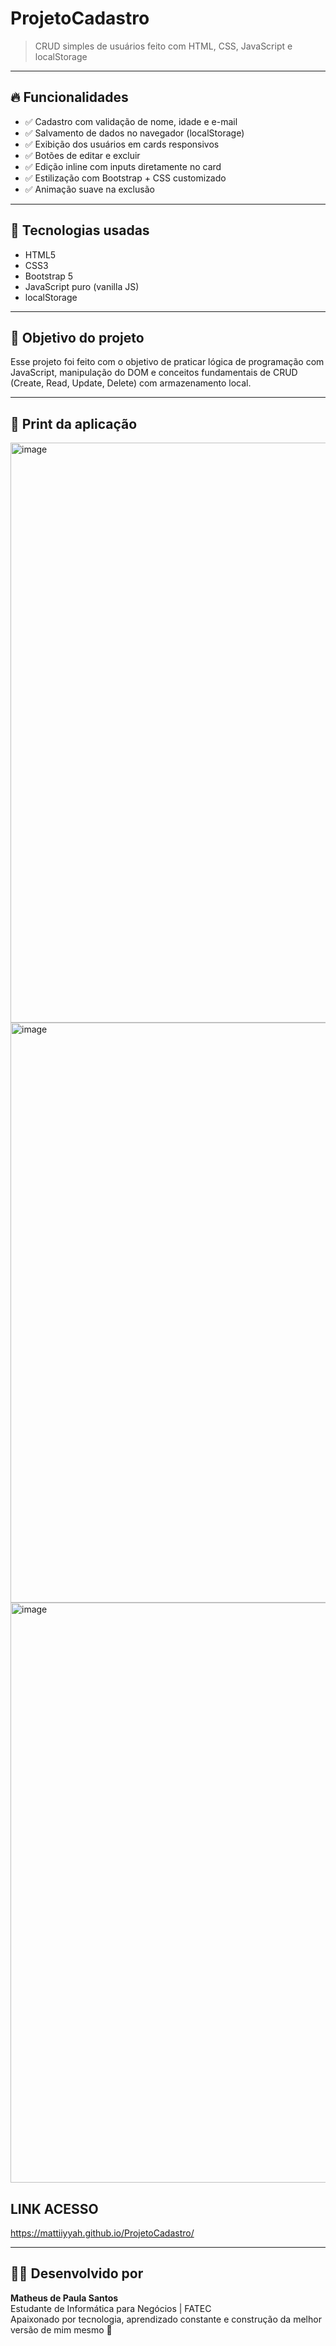 # ProjetoCadastro

> CRUD simples de usuários feito com HTML, CSS, JavaScript e localStorage

---

## 🔥 Funcionalidades

- ✅ Cadastro com validação de nome, idade e e-mail
- ✅ Salvamento de dados no navegador (localStorage)
- ✅ Exibição dos usuários em cards responsivos
- ✅ Botões de editar e excluir
- ✅ Edição inline com inputs diretamente no card
- ✅ Estilização com Bootstrap + CSS customizado
- ✅ Animação suave na exclusão

---

## 🧠 Tecnologias usadas

- HTML5
- CSS3
- Bootstrap 5
- JavaScript puro (vanilla JS)
- localStorage

---

## 🎯 Objetivo do projeto

Esse projeto foi feito com o objetivo de praticar lógica de programação com JavaScript, manipulação do DOM e conceitos fundamentais de CRUD (Create, Read, Update, Delete) com armazenamento local.

---

## 📸 Print da aplicação

<img width="969" height="928" alt="image" src="https://github.com/user-attachments/assets/fdbed6e7-9ea2-4098-a763-c40b54b5e2a8" />

<img width="969" height="928" alt="image" src="https://github.com/user-attachments/assets/260180e8-e84b-4368-8013-181c46341146" />

<img width="969" height="928" alt="image" src="https://github.com/user-attachments/assets/5305a9d1-60e5-4e90-acb1-3ec0b284aca5" />

## LINK ACESSO
https://mattiiyyah.github.io/ProjetoCadastro/

---

## 🧑‍💻 Desenvolvido por

**Matheus de Paula Santos**  
Estudante de Informática para Negócios | FATEC  
Apaixonado por tecnologia, aprendizado constante e construção da melhor versão de mim mesmo 🚀



